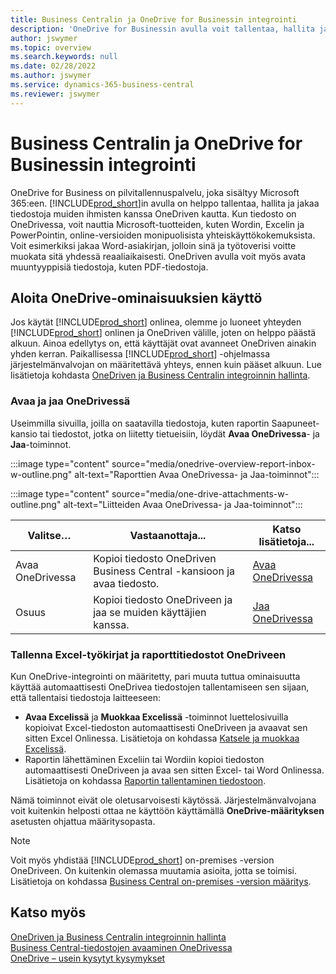 ```yaml
---
title: Business Centralin ja OneDrive for Businessin integrointi
description: 'OneDrive for Businessin avulla voit tallentaa, hallita ja jakaa tiedostoja, kuten raportteja tai tiedostoliitteitä. Voit myös kirjoittaa sen muodossa One Drive.'
author: jswymer
ms.topic: overview
ms.search.keywords: null
ms.date: 02/28/2022
ms.author: jswymer
ms.service: dynamics-365-business-central
ms.reviewer: jswymer
---
```


# <a name="business-central-and-onedrive-integration"></a>Business Centralin ja OneDrive for Businessin integrointi

OneDrive for Business on pilvitallennuspalvelu, joka sisältyy Microsoft 365:een. [!INCLUDE[prod_short](includes/prod_short.md)]in avulla on helppo tallentaa, hallita ja jakaa tiedostoja muiden ihmisten kanssa OneDriven kautta. Kun tiedosto on OneDrivessa, voit nauttia Microsoft-tuotteiden, kuten Wordin, Excelin ja PowerPointin, online-versioiden monipuolisista yhteiskäyttökokemuksista. Voit esimerkiksi jakaa Word-asiakirjan, jolloin sinä ja työtoverisi voitte muokata sitä yhdessä reaaliaikaisesti. OneDriven avulla voit myös avata muuntyyppisiä tiedostoja, kuten PDF-tiedostoja. 

## <a name="get-started-with-onedrive-features"></a>Aloita OneDrive-ominaisuuksien käyttö

Jos käytät [!INCLUDE[prod_short](includes/prod_short.md)] onlinea, olemme jo luoneet yhteyden [!INCLUDE[prod_short](includes/prod_short.md)] onlinen ja OneDriven välille, joten on helppo päästä alkuun. Ainoa edellytys on, että käyttäjät ovat avanneet OneDriven ainakin yhden kerran. Paikallisessa [!INCLUDE[prod_short](includes/prod_short.md)] -ohjelmassa järjestelmänvalvojan on määritettävä yhteys, ennen kuin pääset alkuun. Lue lisätietoja kohdasta [OneDriven ja Business Centralin integroinnin hallinta](admin-onedrive-integration.md).

<!-- We've created the connection between [!INCLUDE[prod_short](includes/prod_short.md)] online and OneDrive, so it's easy to get started. The only requirement is that users have opened OneDrive at least one time. -->

### <a name="open-and-share-in-onedrive"></a>Avaa ja jaa OneDrivessä

Useimmilla sivuilla, joilla on saatavilla tiedostoja, kuten raportin Saapuneet-kansio tai tiedostot, jotka on liitetty tietueisiin, löydät **Avaa OneDrivessa**- ja **Jaa**-toiminnot.

:::image type="content" source="media/onedrive-overview-report-inbox-w-outline.png" alt-text="Raporttien Avaa OneDrivessa- ja Jaa-toiminnot":::


:::image type="content" source="media/one-drive-attachments-w-outline.png" alt-text="Liitteiden Avaa OneDrivessa- ja Jaa-toiminnot":::

|Valitse…|Vastaanottaja...|Katso lisätietoja...|
|---------|-----|----------------|
|Avaa OneDrivessa|Kopioi tiedosto OneDriven Business Central -kansioon ja avaa tiedosto.|[Avaa OneDrivessa](across-share-onedrive.md#open-in-onedrive) |
|Osuus|Kopioi tiedosto OneDriveen ja jaa se muiden käyttäjien kanssa.|[Jaa OneDrivessa](across-share-onedrive.md#share) |

### <a name="save-excel-workbooks-and-report-files-in-onedrive"></a>Tallenna Excel-työkirjat ja raporttitiedostot OneDriveen

Kun OneDrive-integrointi on määritetty, pari muuta tuttua ominaisuutta käyttää automaattisesti OneDrivea tiedostojen tallentamiseen sen sijaan, että tallentaisi tiedostoja laitteeseen:

- **Avaa Excelissä** ja **Muokkaa Excelissä** -toiminnot luettelosivuilla kopioivat Excel-tiedoston automaattisesti OneDriveen ja avaavat sen sitten Excel Onlinessa. Lisätietoja on kohdassa [Katsele ja muokkaa Excelissä](across-work-with-excel.md).
- Raportin lähettäminen Exceliin tai Wordiin kopioi tiedoston automaattisesti OneDriveen ja avaa sen sitten Excel- tai Word Onlinessa. Lisätietoja on kohdassa [Raportin tallentaminen tiedostoon](ui-work-report.md#saving-a-report-to-a-file).

Nämä toiminnot eivät ole oletusarvoisesti käytössä. Järjestelmänvalvojana voit kuitenkin helposti ottaa ne käyttöön käyttämällä **OneDrive-määrityksen** asetusten ohjattua määritysopasta.

<!--
When you use the **Open in OneDrive** action for the first time, [!INCLUDE[prod_short](includes/prod_short.md)] does the following in your OneDrive:

1. Creates a folder named [!INCLUDE[prod_short](includes/prod_short.md)]. 
2. In the [!INCLUDE[prod_short](includes/prod_short.md)] folder, it creates another folder with the same name as the company you're working in. If you work in more than one company, it will create a folder for the company you're working in when you use the **Open in OneDrive** action. 
3. Puts a copy of the file you selected in the folder, and then opens the file. The next time you use the action, it only copies and opens the file. 

The folder and its content are private until you decide to share them with others. For example, you might decide to share content with one or more of your coworkers, or even people outside of your organization. For more information, see [Share OneDrive files and folders](https://support.microsoft.com/office/share-onedrive-files-and-folders-9fcc2f7d-de0c-4cec-93b0-a82024800c07) in the content for OneDrive.
-->

> [!NOTE]
> Voit myös yhdistää [!INCLUDE[prod_short](includes/prod_short.md)] on-premises -version OneDriveen. On kuitenkin olemassa muutamia asioita, jotta se toimisi. Lisätietoja on kohdassa [Business Central on-premises -version määritys](admin-onedrive-integration-onpremises.md).

## <a name="see-also"></a>Katso myös

[OneDriven ja Business Centralin integroinnin hallinta](admin-onedrive-integration.md)  
[Business Central-tiedostojen avaaminen OneDrivessa](across-share-onedrive.md)  
[OneDrive – usein kysytyt kysymykset](admin-onedrive-faq.md)  
